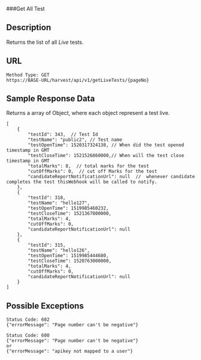 ###Get All Test

Description
---
Returns the list of all *Live* tests.

URL
---

```
Method Type: GET
https://BASE-URL/harvest/api/v1/getLiveTests/{pageNo}
```

Sample Response Data
---
Returns a array of Object, where each object represent a test live.
```
[
    {
        "testId": 343,  // Test Id
        "testName": "public2", // Test name
        "testOpenTime": 1520317324138, // When did the test opened timestamp in GMT
        "testCloseTime": 1521526860000,// When will the test close timestamp in GMT
        "totalMarks": 8,  // total marks for the test
        "cutOffMarks": 0,  // cut off Marks for the test
        "candidateReportNotificationUrl": null  //  whenever candidate completes the test thisWebhook will be called to notify.
    },
    {
        "testId": 318,
        "testName": "hello127",
        "testOpenTime": 1519985460232,
        "testCloseTime": 1521367800000,
        "totalMarks": 4,
        "cutOffMarks": 0,
        "candidateReportNotificationUrl": null
    },
    {
        "testId": 315,
        "testName": "hello126",
        "testOpenTime": 1519985444680,
        "testCloseTime": 1520763000000,
        "totalMarks": 4,
        "cutOffMarks": 0,
        "candidateReportNotificationUrl": null
    }
]
```

Possible Exceptions
---
```
Status Code: 602
{"errorMessage": "Page number can't be negative"}
```

```
Status Code: 600
{"errorMessage": "Page number can't be negative"}
or 
{"errorMessage": "apikey not mapped to a user"}
```



```

